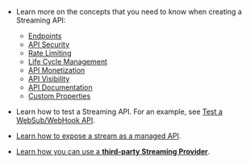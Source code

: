 - Learn more on the concepts that you need to know when creating a Streaming API:

  - [Endpoints](../../../../design/endpoints/endpoint-types/)
  - [API Security](../../../../design/api-security/api-authentication/secure-apis-using-oauth2-tokens)
  - [Rate Limiting](../../../../design/rate-limiting/rate-limiting-for-streaming-apis/)
  - [Life Cycle Management](../../../../design/lifecycle-management/api-lifecycle/)
  - [API Monetization](../../../../design/api-monetization/monetizing-an-api/)
  - [API Visibility](../../../../design/advanced-topics/control-api-visibility-and-subscription-availability-in-developer-portal/)
  - [API Documentation](../../../../design/api-documentation/add-api-documentation/)
  - [Custom Properties](../../../../design/create-api/adding-custom-properties-to-apis/)

- Learn how to test a Streaming API. For an example, see [Test a WebSub/WebHook API](../../../../use-cases/streaming-usecase/create-streaming-api/test-a-websub-api).

- [Learn how to expose a stream as a managed API](../../../../use-cases/streaming-usecase/exposing-stream-as-managed-api-in-service-catalog/).

- [Learn how you can use a **third-party Streaming Provider**](../../../../get-started/quick-start-guide/streaming-qsg).
